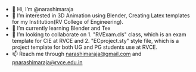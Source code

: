 - 👋 Hi, I’m @narashimaraja
- 👀 I’m interested in 3D Animation using Blender, Creating Latex templates for my Institution(RV College of Engineering).
- 🌱 I’m currently learning Blender and Tex
- 💞️ I’m looking to collaborate on 1. "RVExam.cls" class, which is an exam template for CIE at RVCE and 2. "ECproject.sty" style file, which is a project template for both UG and PG students use at RVCE.
- 📫 Reach me through narashimaraja@gmail.com and pnarashimaraja@rvce.edu.in

<!---
narashimaraja/narashimaraja is a ✨ special ✨ repository because its `README.md` (this file) appears on your GitHub profile.
You can click the Preview link to take a look at your changes.
--->
